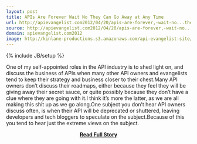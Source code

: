 ```yaml
---
layout: post
title: APIs Are Forever Wait No They Can Go Away at Any Time
url: http://apievangelist.com2012/04/20/apis-are-forever,-wait-no...they-can-go-away-at-any-time/
source: http://apievangelist.com2012/04/20/apis-are-forever,-wait-no...they-can-go-away-at-any-time/
domain: apievangelist.com2012
image: http://kinlane-productions.s3.amazonaws.com/api-evangelist-site/blog/Google-Developer-Blog-Logo.png
---
```

{% include JB/setup %}<p>One of my self-appointed roles in the API industry is to shed light on, and discuss the business of APIs when many other API owners and evangelists tend to keep their strategy and business closer to their chest.Many API owners don’t discuss their roadmaps, either because they feel they will be giving away their secret sauce, or quite possibly because they don’t have a clue where they are going with it.I think it’s more the latter, as we are all making this shit up as we go along.One subject you don’t hear API owners discuss often, is when their API will be deprecated or shuttered, leaving developers and tech bloggers to speculate on the subject.Because of this you tend to hear just the extreme views on the subject.</p>
<center><p><a href="http://apievangelist.com2012/04/20/apis-are-forever,-wait-no...they-can-go-away-at-any-time/" style='padding:25px; font-sze:18px; font-weight: bold;'>Read Full Story</a></p></center>
